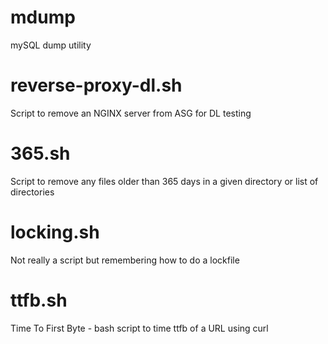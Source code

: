 # mdump
mySQL dump utility
# reverse-proxy-dl.sh
Script to remove an NGINX server from ASG for DL testing
# 365.sh
Script to remove any files older than 365 days
in a given directory or list of directories
# locking.sh
Not really a script but remembering how to do a lockfile
# ttfb.sh
Time To First Byte - bash script to time ttfb of a URL using curl
